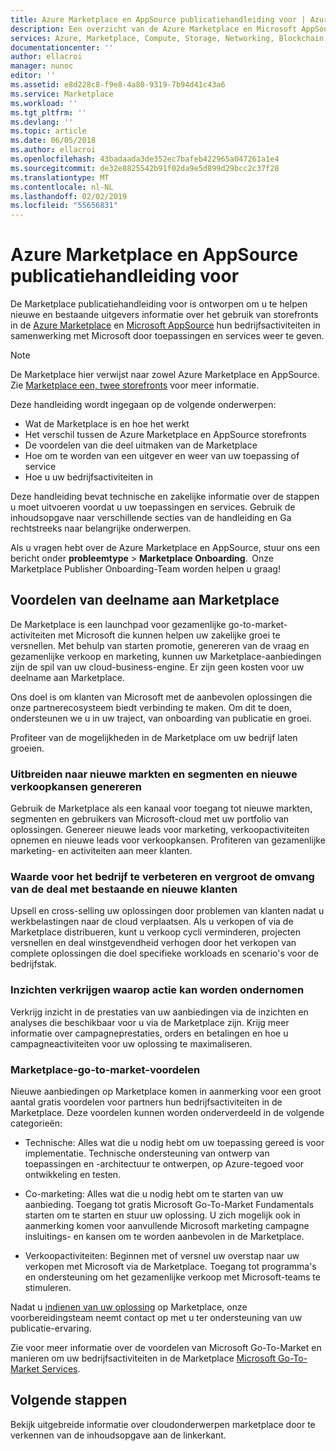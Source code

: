 ```yaml
---
title: Azure Marketplace en AppSource publicatiehandleiding voor | Azure
description: Een overzicht van de Azure Marketplace en Microsoft AppSource voor uitgevers van app- en service.
services: Azure, Marketplace, Compute, Storage, Networking, Blockchain, Security
documentationcenter: ''
author: ellacroi
manager: nunoc
editor: ''
ms.assetid: e8d228c8-f9e8-4a80-9319-7b94d41c43a6
ms.service: Marketplace
ms.workload: ''
ms.tgt_pltfrm: ''
ms.devlang: ''
ms.topic: article
ms.date: 06/05/2018
ms.author: ellacroi
ms.openlocfilehash: 43badaada3de352ec7bafeb422965a047261a1e4
ms.sourcegitcommit: de32e8825542b91f02da9e5d899d29bcc2c37f28
ms.translationtype: MT
ms.contentlocale: nl-NL
ms.lasthandoff: 02/02/2019
ms.locfileid: "55656831"
---
```

# <a name="azure-marketplace-and-appsource-publishing-guide"></a>Azure Marketplace en AppSource publicatiehandleiding voor

De Marketplace publicatiehandleiding voor is ontworpen om u te helpen nieuwe en bestaande uitgevers informatie over het gebruik van storefronts in de [Azure Marketplace](https://azuremarketplace.microsoft.com) en [Microsoft AppSource](https://appsource.microsoft.com) hun bedrijfsactiviteiten in samenwerking met Microsoft door toepassingen en services weer te geven.

>[!Note]
>De Marketplace hier verwijst naar zowel Azure Marketplace en AppSource.  Zie [Marketplace een, twee storefronts](https://docs.microsoft.com/azure/marketplace/comparing-appsource-azure-marketplace) voor meer informatie.

Deze handleiding wordt ingegaan op de volgende onderwerpen: 
*   Wat de Marketplace is en hoe het werkt 
*   Het verschil tussen de Azure Marketplace en AppSource storefronts 
*   De voordelen van die deel uitmaken van de Marketplace 
*   Hoe om te worden van een uitgever en weer van uw toepassing of service 
*   Hoe u uw bedrijfsactiviteiten in 

Deze handleiding bevat technische en zakelijke informatie over de stappen u moet uitvoeren voordat u uw toepassingen en services. Gebruik de inhoudsopgave naar verschillende secties van de handleiding en Ga rechtstreeks naar belangrijke onderwerpen.

Als u vragen hebt over de Azure Marketplace en AppSource, stuur ons een bericht onder **probleemtype** > **Marketplace Onboarding**.  Onze Marketplace Publisher Onboarding-Team worden helpen u graag! 

## <a name="benefits-of-participating-in-the-marketplace"></a>Voordelen van deelname aan Marketplace 

De Marketplace is een launchpad voor gezamenlijke go-to-market-activiteiten met Microsoft die kunnen helpen uw zakelijke groei te versnellen. Met behulp van starten promotie, genereren van de vraag en gezamenlijke verkoop en marketing, kunnen uw Marketplace-aanbiedingen zijn de spil van uw cloud-business-engine. Er zijn geen kosten voor uw deelname aan Marketplace.

Ons doel is om klanten van Microsoft met de aanbevolen oplossingen die onze partnerecosysteem biedt verbinding te maken. Om dit te doen, ondersteunen we u in uw traject, van onboarding van publicatie en groei. 

Profiteer van de mogelijkheden in de Marketplace om uw bedrijf laten groeien.

### <a name="expand-to-new-markets-and-segments-and-generate-new-sales-opportunities"></a>Uitbreiden naar nieuwe markten en segmenten en nieuwe verkoopkansen genereren

Gebruik de Marketplace als een kanaal voor toegang tot nieuwe markten, segmenten en gebruikers van Microsoft-cloud met uw portfolio van oplossingen. Genereer nieuwe leads voor marketing, verkoopactiviteiten opnemen en nieuwe leads voor verkoopkansen. Profiteren van gezamenlijke marketing- en activiteiten aan meer klanten.

### <a name="enhance-business-value-and-increase-deal-size-with-existing-and-new-customers"></a>Waarde voor het bedrijf te verbeteren en vergroot de omvang van de deal met bestaande en nieuwe klanten 

Upsell en cross-selling uw oplossingen door problemen van klanten nadat u werkbelastingen naar de cloud verplaatsen. Als u verkopen of via de Marketplace distribueren, kunt u verkoop cycli verminderen, projecten versnellen en deal winstgevendheid verhogen door het verkopen van complete oplossingen die doel specifieke workloads en scenario's voor de bedrijfstak. 

### <a name="get-actionable-insights"></a>Inzichten verkrijgen waarop actie kan worden ondernomen 

Verkrijg inzicht in de prestaties van uw aanbiedingen via de inzichten en analyses die beschikbaar voor u via de Marketplace zijn. Krijg meer informatie over campagneprestaties, orders en betalingen en hoe u campagneactiviteiten voor uw oplossing te maximaliseren.

### <a name="marketplace-go-to-market-benefits"></a>Marketplace-go-to-market-voordelen 

Nieuwe aanbiedingen op Marketplace komen in aanmerking voor een groot aantal gratis voordelen voor partners hun bedrijfsactiviteiten in de Marketplace. Deze voordelen kunnen worden onderverdeeld in de volgende categorieën: 

*   Technische: Alles wat die u nodig hebt om uw toepassing gereed is voor implementatie. Technische ondersteuning van ontwerp van toepassingen en -architectuur te ontwerpen, op Azure-tegoed voor ontwikkeling en testen. 

*   Co-marketing: Alles wat die u nodig hebt om te starten van uw aanbieding. Toegang tot gratis Microsoft Go-To-Market Fundamentals starten om te starten en stuur uw oplossing. U zich mogelijk ook in aanmerking komen voor aanvullende Microsoft marketing campagne insluitings- en kansen om te worden aanbevolen in de Marketplace.

*   Verkoopactiviteiten: Beginnen met of versnel uw overstap naar uw verkopen met Microsoft via de Marketplace. Toegang tot programma's en ondersteuning om het gezamenlijke verkoop met Microsoft-teams te stimuleren.

Nadat u [indienen van uw oplossing](https://azuremarketplace.microsoft.com/sell/signup) op Marketplace, onze voorbereidingsteam neemt contact op met u ter ondersteuning van uw publicatie-ervaring.

Zie voor meer informatie over de voordelen van Microsoft Go-To-Market en manieren om uw bedrijfsactiviteiten in de Marketplace [Microsoft Go-To-Market Services](https://partner.microsoft.com/reach-customers/gtm).

## <a name="next-steps"></a>Volgende stappen

Bekijk uitgebreide informatie over cloudonderwerpen marketplace door te verkennen van de inhoudsopgave aan de linkerkant. 
